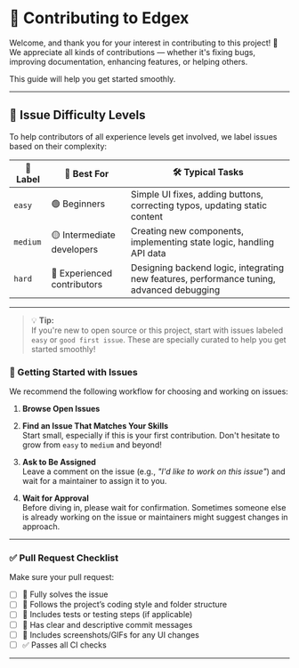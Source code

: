 # 🤝 Contributing to Edgex

Welcome, and thank you for your interest in contributing to this project! 🎉  
We appreciate all kinds of contributions — whether it's fixing bugs, improving documentation, enhancing features, or helping others.

This guide will help you get started smoothly.

---


## 🧠 Issue Difficulty Levels

To help contributors of all experience levels get involved, we label issues based on their complexity:

| 🔖 **Label** | 👤 **Best For** | 🛠️ **Typical Tasks** |
|--------------|------------------|------------------------|
| `easy` | 🟢 Beginners | Simple UI fixes, adding buttons, correcting typos, updating static content |
| `medium` | 🟡 Intermediate developers | Creating new components, implementing state logic, handling API data |
| `hard` | 🔴 Experienced contributors | Designing backend logic, integrating new features, performance tuning, advanced debugging |

---

> 💡 **Tip:**  
> If you're new to open source or this project, start with issues labeled `easy` or `good first issue`. These are specially curated to help you get started smoothly!

### 🚀 Getting Started with Issues

We recommend the following workflow for choosing and working on issues:

1. **Browse Open Issues**  
  
2. **Find an Issue That Matches Your Skills**  
   Start small, especially if this is your first contribution. Don't hesitate to grow from `easy` to `medium` and beyond!

3. **Ask to Be Assigned**  
   Leave a comment on the issue (e.g., _"I'd like to work on this issue"_) and wait for a maintainer to assign it to you.

4. **Wait for Approval**  
   Before diving in, please wait for confirmation. Sometimes someone else is already working on the issue or maintainers might suggest changes in approach.

---

### ✅ Pull Request Checklist

Make sure your pull request:

- [ ] 🔧 Fully solves the issue
- [ ] 🎯 Follows the project’s coding style and folder structure
- [ ] 🧪 Includes tests or testing steps (if applicable)
- [ ] 📝 Has clear and descriptive commit messages
- [ ] 📸 Includes screenshots/GIFs for any UI changes
- [ ] ✅ Passes all CI checks

---


